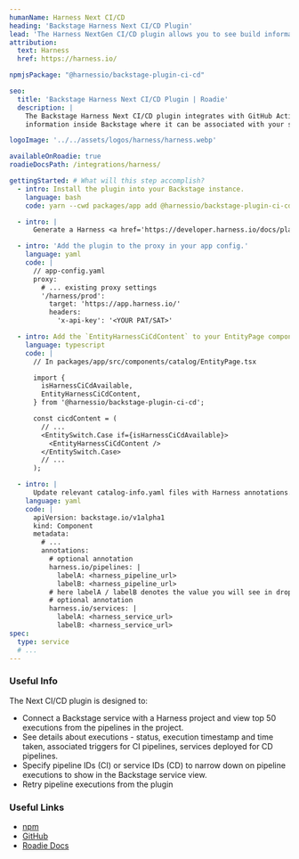 ```yaml
---
humanName: Harness Next CI/CD
heading: 'Backstage Harness Next CI/CD Plugin'
lead: 'The Harness NextGen CI/CD plugin allows you to see build information inside Backstage'
attribution:
  text: Harness
  href: https://harness.io/

npmjsPackage: "@harnessio/backstage-plugin-ci-cd"

seo:
  title: 'Backstage Harness Next CI/CD Plugin | Roadie'
  description: |
    The Backstage Harness Next CI/CD plugin integrates with GitHub Actions to show your build
    information inside Backstage where it can be associated with your services.

logoImage: '../../assets/logos/harness/harness.webp'

availableOnRoadie: true
roadieDocsPath: /integrations/harness/

gettingStarted: # What will this step accomplish?
  - intro: Install the plugin into your Backstage instance.
    language: bash
    code: yarn --cwd packages/app add @harnessio/backstage-plugin-ci-cd

  - intro: |
      Generate a Harness <a href='https://developer.harness.io/docs/platform/automation/api/add-and-manage-api-keys/'>API key</a>. Make sure the user creating this API token has necessary permissions, which include project view permission along with pipeline view and execute permissions and same applies for service accounts as well it must have a role assigned that has the roles with adequate permissions as described bef

  - intro: 'Add the plugin to the proxy in your app config.'
    language: yaml
    code: |
      // app-config.yaml
      proxy:
        # ... existing proxy settings
        '/harness/prod':
          target: 'https://app.harness.io/'
          headers:
            'x-api-key': '<YOUR PAT/SAT>'

  - intro: Add the `EntityHarnessCiCdContent` to your EntityPage component.
    language: typescript
    code: |
      // In packages/app/src/components/catalog/EntityPage.tsx

      import {
        isHarnessCiCdAvailable,
        EntityHarnessCiCdContent,
      } from '@harnessio/backstage-plugin-ci-cd';

      const cicdContent = (
        // ...
        <EntitySwitch.Case if={isHarnessCiCdAvailable}>
          <EntityHarnessCiCdContent />
        </EntitySwitch.Case>
        // ...
      );

  - intro: |
      Update relevant catalog-info.yaml files with Harness annotations. For example add pipelines and services.
    language: yaml
    code: |
      apiVersion: backstage.io/v1alpha1
      kind: Component
      metadata:
        # ...
        annotations:
          # optional annotation
          harness.io/pipelines: |
            labelA: <harness_pipeline_url>
            labelB: <harness_pipeline_url>
          # here labelA / labelB denotes the value you will see in dropdown in execution list. Refer screentshot 1
          # optional annotation
          harness.io/services: |
            labelA: <harness_service_url>
            labelB: <harness_service_url>
spec:
  type: service
  # ...
---
```


### Useful Info

The Next CI/CD plugin is designed to:

- Connect a Backstage service with a Harness project and view top 50 executions from the pipelines in the project.
- See details about executions - status, execution timestamp and time taken, associated triggers for CI pipelines, services deployed for CD pipelines.
- Specify pipeline IDs (CI) or service IDs (CD) to narrow down on pipeline executions to show in the Backstage service view.
- Retry pipeline executions from the plugin

### Useful Links

- [npm]()
- [GitHub](https://github.com/harness/backstage-plugins/tree/main/plugins/harness-ci-cd)
- [Roadie Docs](https://roadie.io/docs/integrations/harness/)
